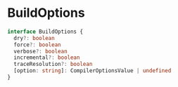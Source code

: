 # BuildOptions

```typescript
interface BuildOptions {
  dry?: boolean
  force?: boolean
  verbose?: boolean
  incremental?: boolean
  traceResolution?: boolean
  [option: string]: CompilerOptionsValue | undefined
}
```

